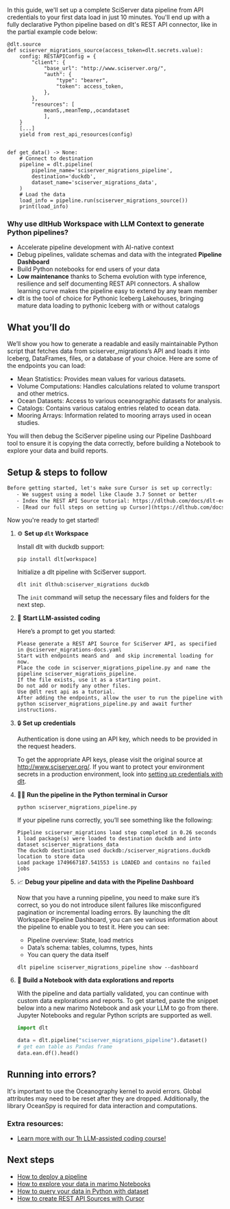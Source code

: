In this guide, we'll set up a complete SciServer data pipeline from API credentials to your first data load in just 10 minutes. You'll end up with a fully declarative Python pipeline based on dlt's REST API connector, like in the partial example code below:

```python-outcome
@dlt.source
def sciserver_migrations_source(access_token=dlt.secrets.value):
    config: RESTAPIConfig = {
        "client": {
            "base_url": "http://www.sciserver.org/",
            "auth": {
                "type": "bearer",
                "token": access_token,
            },
        },
        "resources": [
            meanS,,meanTemp,,ocandataset
            ],
    }
    [...]
    yield from rest_api_resources(config)


def get_data() -> None:
    # Connect to destination
    pipeline = dlt.pipeline(
        pipeline_name='sciserver_migrations_pipeline',
        destination='duckdb',
        dataset_name='sciserver_migrations_data', 
    )
    # Load the data
    load_info = pipeline.run(sciserver_migrations_source())
    print(load_info) 
```

### Why use dltHub Workspace with LLM Context to generate Python pipelines?

- Accelerate pipeline development with AI-native context
- Debug pipelines, validate schemas and data with the integrated **Pipeline Dashboard**
- Build Python notebooks for end users of your data
- **Low maintenance** thanks to Schema evolution with type inference, resilience and self documenting REST API connectors. A shallow learning curve makes the pipeline easy to extend by any team member
- dlt is the tool of choice for Pythonic Iceberg Lakehouses, bringing mature data loading to pythonic Iceberg with or without catalogs

## What you’ll do

We’ll show you how to generate a readable and easily maintainable Python script that fetches data from sciserver_migrations’s API and loads it into Iceberg, DataFrames, files, or a database of your choice. Here are some of the endpoints you can load:

- Mean Statistics: Provides mean values for various datasets.
- Volume Computations: Handles calculations related to volume transport and other metrics.
- Ocean Datasets: Access to various oceanographic datasets for analysis.
- Catalogs: Contains various catalog entries related to ocean data.
- Mooring Arrays: Information related to mooring arrays used in ocean studies.

You will then debug the SciServer pipeline using our Pipeline Dashboard tool to ensure it is copying the data correctly, before building a Notebook to explore your data and build reports.

## Setup & steps to follow

```default
Before getting started, let's make sure Cursor is set up correctly:
   - We suggest using a model like Claude 3.7 Sonnet or better
   - Index the REST API Source tutorial: https://dlthub.com/docs/dlt-ecosystem/verified-sources/rest_api/ and add it to context as **@dlt rest api**
   - [Read our full steps on setting up Cursor](https://dlthub.com/docs/dlt-ecosystem/llm-tooling/cursor-restapi#23-configuring-cursor-with-documentation)
```

Now you're ready to get started!

1. ⚙️ **Set up `dlt` Workspace**
    
    Install dlt with duckdb support:
    ```shell
    pip install dlt[workspace]
    ```

    Initialize a dlt pipeline with SciServer support.
    ```shell
    dlt init dlthub:sciserver_migrations duckdb
    ```

    The `init` command will setup the necessary files and folders for the next step.
    
2. 🤠 **Start LLM-assisted coding**
    
    Here’s a prompt to get you started:
    
    ```prompt
    Please generate a REST API Source for SciServer API, as specified in @sciserver_migrations-docs.yaml 
    Start with endpoints meanS and  and skip incremental loading for now. 
    Place the code in sciserver_migrations_pipeline.py and name the pipeline sciserver_migrations_pipeline. 
    If the file exists, use it as a starting point. 
    Do not add or modify any other files. 
    Use @dlt rest api as a tutorial. 
    After adding the endpoints, allow the user to run the pipeline with python sciserver_migrations_pipeline.py and await further instructions.
    ```

    
3. 🔒 **Set up credentials** 
    
    Authentication is done using an API key, which needs to be provided in the request headers.
    
    To get the appropriate API keys, please visit the original source at http://www.sciserver.org/.
    If you want to protect your environment secrets in a production environment, look into [setting up credentials with dlt](https://dlthub.com/docs/walkthroughs/add_credentials).
    
4. 🏃‍♀️ **Run the pipeline in the Python terminal in Cursor**
    
    ```shell
    python sciserver_migrations_pipeline.py
    ```
    
    If your pipeline runs correctly, you’ll see something like the following:
    
    ```shell
    Pipeline sciserver_migrations load step completed in 0.26 seconds
    1 load package(s) were loaded to destination duckdb and into dataset sciserver_migrations_data
    The duckdb destination used duckdb:/sciserver_migrations.duckdb location to store data
    Load package 1749667187.541553 is LOADED and contains no failed jobs
    ```
    
5. 📈 **Debug your pipeline and data with the Pipeline Dashboard**

    Now that you have a running pipeline, you need to make sure it’s correct, so you do not introduce silent failures like misconfigured pagination or incremental loading errors. By launching the dlt Workspace Pipeline Dashboard, you can see various information about the pipeline to enable you to test it. Here you can see:
    - Pipeline overview: State, load metrics
    - Data’s schema: tables, columns, types, hints
    - You can query the data itself
    
    ```shell
    dlt pipeline sciserver_migrations_pipeline show --dashboard
    ```
    
6. 🐍 **Build a Notebook with data explorations and reports**

    With the pipeline and data partially validated, you can continue with custom data explorations and reports. To get started, paste the snippet below into a new marimo Notebook and ask your LLM to go from there. Jupyter Notebooks and regular Python scripts are supported as well.

    
    ```python
    import dlt

   data = dlt.pipeline("sciserver_migrations_pipeline").dataset()
   # get ean table as Pandas frame
   data.ean.df().head()
    ```

## Running into errors?

It's important to use the Oceanography kernel to avoid errors. Global attributes may need to be reset after they are dropped. Additionally, the library OceanSpy is required for data interaction and computations.

### Extra resources:

- [Learn more with our 1h LLM-assisted coding course!](https://www.youtube.com/watch?v=GGid70rnJuM)

## Next steps

- [How to deploy a pipeline](https://dlthub.com/docs/walkthroughs/deploy-a-pipeline)
- [How to explore your data in marimo Notebooks](https://dlthub.com/docs/general-usage/dataset-access/marimo)
- [How to query your data in Python with dataset](https://dlthub.com/docs/general-usage/dataset-access/dataset)
- [How to create REST API Sources with Cursor](https://dlthub.com/docs/dlt-ecosystem/llm-tooling/cursor-restapi)